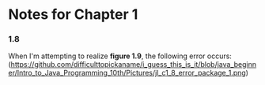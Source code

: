 # Notes for Chapter 1  

### 1.8 
When I'm attempting to realize **figure 1.9**, the following error occurs:
(https://github.com/difficulttopickaname/i_guess_this_is_it/blob/java_beginner/Intro_to_Java_Programming_10th/Pictures/jl_c1_8_error_package_1.png)
